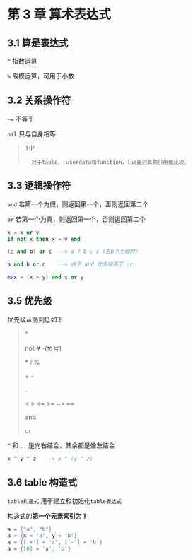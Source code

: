 第 3 章 算术表达式
==================

## 3\.1 算是表达式

`^` 指数运算

`%` 取模运算，可用于小数

## 3\.2 关系操作符

`~=` 不等于

`nil` 只与自身相等


> TIP 
> 
>       对于table， userdata和function，lua是对其的引用做比较。


## 3\.3 逻辑操作符



`and` 若第一个为假，则返回第一个，否则返回第二个

`or` 若第一个为真，则返回第一个，否则返回第二个

```lua
x = x or v
if not x then x = v end

(a and b) or c  --> a ? b : c (若b不为假时）

a and b or c    --> 由于 and 优先级高于 or 

max = (x > y) and x or y
```

## 3\.5 优先级

优先级从高到低如下

> ^
> 
> not # -(负号)
> 
> \* / %
> 
> \+ -
> 
> ..
> 
> < > <= >= ~= ==
> 
> and
> 
> or

`^` 和 `..` 是向右结合，其余都是像左结合

```lua
x ^ y ^ z   --> x ^ (y ^ z)
```

## 3\.6 table 构造式

`table构造式` 用于建立和初始化`table表达式`

构造式的**第一个元素索引为 1**

```lua
a = {"a", "b"}
a = {x = 'a', y = 'b'}
a = {['+'] = 'a', ['-'] = 'b'}
a = {[0] = 'a', 'b'}
```
